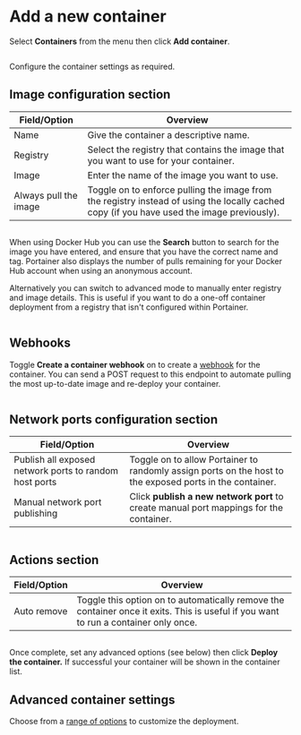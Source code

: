# Add a new container

Select **Containers** from the menu then click **Add container**.

<figure><img src="../..//assets/2.15-docker_containers_add_container.gif" alt=""><figcaption></figcaption></figure>

Configure the container settings as required.

## Image configuration section

| Field/Option          | Overview                                                                                                                                   |
| --------------------- | ------------------------------------------------------------------------------------------------------------------------------------------ |
| Name                  | Give the container a descriptive name.                                                                                                     |
| Registry              | Select the registry that contains the image that you want to use for your container.                                                       |
| Image                 | Enter the name of the image you want to use.                                                                                               |
| Always pull the image | Toggle on to enforce pulling the image from the registry instead of using the locally cached copy (if you have used the image previously). |

<figure><img src="../..//assets/2.15-docker_containers_image_config.png" alt=""><figcaption></figcaption></figure>


When using Docker Hub you can use the **Search** button to search for the image you have entered, and ensure that you have the correct name and tag. Portainer also displays the number of pulls remaining for your Docker Hub account when using an anonymous account.


Alternatively you can switch to advanced mode to manually enter registry and image details. This is useful if you want to do a one-off container deployment from a registry that isn't configured within Portainer.

<figure><img src="../..//assets/2.15-docker_containers_image_config_simple.png" alt=""><figcaption></figcaption></figure>

## Webhooks

Toggle **Create a container webhook** on to create a [webhook](webhooks.md) for the container. You can send a POST request to this endpoint to automate pulling the most up-to-date image and re-deploy your container.

<figure><img src="../..//assets/2.15-docker_container_webhook.png" alt=""><figcaption></figcaption></figure>

## Network ports configuration section

| Field/Option                                           | Overview                                                                                                 |
| ------------------------------------------------------ | -------------------------------------------------------------------------------------------------------- |
| Publish all exposed network ports to random host ports | Toggle on to allow Portainer to randomly assign ports on the host to the exposed ports in the container. |
| Manual network port publishing                         | Click **publish a new network port** to create manual port mappings for the container.                   |

<figure><img src="../..//assets/2.15-docker_container_network_port_config.png" alt=""><figcaption></figcaption></figure>

## Actions section

| Field/Option | Overview                                                                                                                            |
| ------------ | ----------------------------------------------------------------------------------------------------------------------------------- |
| Auto remove  | Toggle this option on to automatically remove the container once it exits. This is useful if you want to run a container only once. |

<figure><img src="../..//assets/2.15-docker_container_actions.png" alt=""><figcaption></figcaption></figure>

Once complete, set any advanced options (see below) then click **Deploy the container.** If successful your container will be shown in the container list.

## Advanced container settings

Choose from a [range of options](advanced.md) to customize the deployment.

<figure><img src="../..//assets/2.15-containers-advanced.png" alt=""><figcaption></figcaption></figure>


